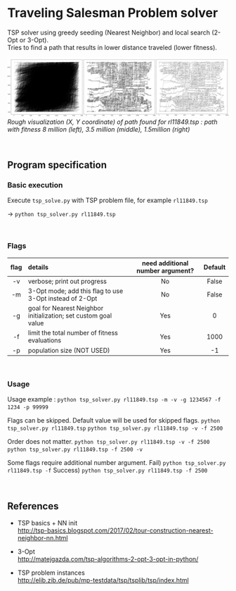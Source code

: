 # Traveling Salesman Problem solver

TSP solver using greedy seeding (Nearest Neighbor) and local search (2-Opt or 3-Opt).  
Tries to find a path that results in lower distance traveled (lower fitness).

![tsp_example](./report/tsp_visualize.jpg)
_Rough visualization (X, Y coordinate) of path found for rl11849.tsp : path with fitness 8 million (left), 3.5 million (middle), 1.5million (right)_

<br>

## Program specification

### Basic execution

Execute `tsp_solve.py` with TSP problem file, for example `rl11849.tsp`

→ `python tsp_solver.py rl11849.tsp`

<br>

### Flags

| flag | details                                                         | need additional number argument? | Default |
| :--: | :-------------------------------------------------------------- | :------------------------------: | :-----: |
|  -v  | verbose; print out progress                                     |                No                |  False  |
|  -m  | 3-Opt mode; add this flag to use 3-Opt instead of 2-Opt         |                No                |  False  |
|  -g  | goal for Nearest Neighbor initialization; set custom goal value |               Yes                |    0    |
|  -f  | limit the total number of fitness evaluations                   |               Yes                |  1000   |
|  -p  | population size (NOT USED)                                      |               Yes                |   -1    |

<br>

### Usage

Usage example : `python tsp_solver.py rl11849.tsp -m -v -g 1234567 -f 1234 -p 99999`

Flags can be skipped. Default value will be used for skipped flags.
`python tsp_solver.py rl11849.tsp`
`python tsp_solver.py rl11849.tsp -v -f 2500`

Order does not matter.
`python tsp_solver.py rl11849.tsp -v -f 2500`
`python tsp_solver.py rl11849.tsp -f 2500 -v`

Some flags require additional number argument.
Fail) `python tsp_solver.py rl11849.tsp -f`
Success) `python tsp_solver.py rl11849.tsp -f 2500`

<br>

## References

- TSP basics + NN init  
  http://tsp-basics.blogspot.com/2017/02/tour-construction-nearest-neighbor-nn.html

- 3-Opt  
  http://matejgazda.com/tsp-algorithms-2-opt-3-opt-in-python/

- TSP problem instances  
  http://elib.zib.de/pub/mp-testdata/tsp/tsplib/tsp/index.html

